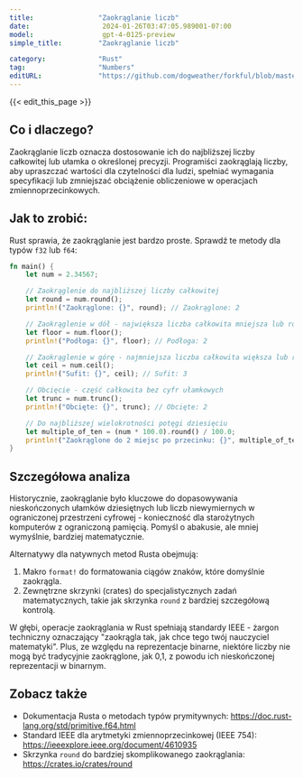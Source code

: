 ```yaml
---
title:                "Zaokrąglanie liczb"
date:                  2024-01-26T03:47:05.989001-07:00
model:                 gpt-4-0125-preview
simple_title:         "Zaokrąglanie liczb"

category:             "Rust"
tag:                  "Numbers"
editURL:              "https://github.com/dogweather/forkful/blob/master/content/pl/rust/rounding-numbers.md"
---
```


{{< edit_this_page >}}

## Co i dlaczego?
Zaokrąglanie liczb oznacza dostosowanie ich do najbliższej liczby całkowitej lub ułamka o określonej precyzji. Programiści zaokrąglają liczby, aby upraszczać wartości dla czytelności dla ludzi, spełniać wymagania specyfikacji lub zmniejszać obciążenie obliczeniowe w operacjach zmiennoprzecinkowych.

## Jak to zrobić:
Rust sprawia, że zaokrąglanie jest bardzo proste. Sprawdź te metody dla typów `f32` lub `f64`:

```rust
fn main() {
    let num = 2.34567;

    // Zaokrąglenie do najbliższej liczby całkowitej
    let round = num.round();
    println!("Zaokrąglone: {}", round); // Zaokrąglone: 2

    // Zaokrąglenie w dół - największa liczba całkowita mniejsza lub równa liczbie
    let floor = num.floor();
    println!("Podłoga: {}", floor); // Podłoga: 2

    // Zaokrąglenie w górę - najmniejsza liczba całkowita większa lub równa liczbie
    let ceil = num.ceil();
    println!("Sufit: {}", ceil); // Sufit: 3

    // Obcięcie - część całkowita bez cyfr ułamkowych
    let trunc = num.trunc();
    println!("Obcięte: {}", trunc); // Obcięte: 2

    // Do najbliższej wielokrotności potęgi dziesięciu
    let multiple_of_ten = (num * 100.0).round() / 100.0;
    println!("Zaokrąglone do 2 miejsc po przecinku: {}", multiple_of_ten); // Zaokrąglone do 2 miejsc po przecinku: 2.35
}
```

## Szczegółowa analiza
Historycznie, zaokrąglanie było kluczowe do dopasowywania nieskończonych ułamków dziesiętnych lub liczb niewymiernych w ograniczonej przestrzeni cyfrowej - konieczność dla starożytnych komputerów z ograniczoną pamięcią. Pomyśl o abakusie, ale mniej wymyślnie, bardziej matematycznie.

Alternatywy dla natywnych metod Rusta obejmują:
1. Makro `format!` do formatowania ciągów znaków, które domyślnie zaokrągla.
2. Zewnętrzne skrzynki (crates) do specjalistycznych zadań matematycznych, takie jak skrzynka `round` z bardziej szczegółową kontrolą.

W głębi, operacje zaokrąglania w Rust spełniają standardy IEEE - żargon techniczny oznaczający "zaokrągla tak, jak chce tego twój nauczyciel matematyki". Plus, ze względu na reprezentacje binarne, niektóre liczby nie mogą być tradycyjnie zaokrąglone, jak 0,1, z powodu ich nieskończonej reprezentacji w binarnym.

## Zobacz także
- Dokumentacja Rusta o metodach typów prymitywnych: https://doc.rust-lang.org/std/primitive.f64.html
- Standard IEEE dla arytmetyki zmiennoprzecinkowej (IEEE 754): https://ieeexplore.ieee.org/document/4610935
- Skrzynka `round` do bardziej skomplikowanego zaokrąglania: https://crates.io/crates/round
